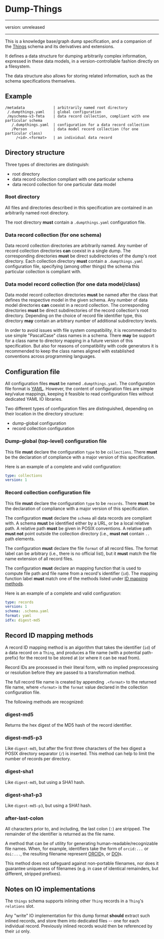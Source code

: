 # Dump-Things

---

version: unreleased

---


This is a knowledge base/graph dump specification, and a companion of the [Things](/s/things) schema and its derivatives and extensions.

It defines a data structure for dumping arbitrarily complex information, expressed in these data models, in a version-controllable fashion directly on a filesystem.

The data structure also allows for storing related information, such as the schema specifications themselves.


## Example

```text
/metadata             | arbitrarily named root directory
 /.dumpthings.yaml    | global configuration
 /myschema-v3-fmta    | data record collection, compliant with one particular schema
   /.dumpthings.yaml  | configuration for a data record collection
   /Person            | data model record collection (for one particular class)
     /<id>.<format>   | an individual data record
```


## Directory structure

Three types of directories are distinguish:

- root directory
- data record collection compliant with one particular schema
- data record collection for one particular data model

### Root directory

All files and directories described in this specification are contained in an arbitrarily named root directory.

The root directory **must** contain a `.dumpthings.yaml` configuration file.

### Data record collection (for one schema)

Data record collection directories are arbitrarily named.
Any number of record collection directories **can** coexist in a single dump.
The corresponding directories **must** be direct subdirectories of the dump's root directory.
Each collection directory **must** contain a `.dumpthings.yaml` configuration file, specifying (among other things) the schema this particular collection is compliant with.

### Data model record collection (for one data model/class)

Data model record collection directories **must** be named after the class that defines the respective model in the given schema.
Any number of data model directories **can** coexist in a record collection.
The corresponding directories **must** be direct subdirectories of the record collection's root directory.
Depending on the choice of record file identifier type, this directory **may** contain an arbitrary number of additional subdirectory levels.

In order to avoid issues with file system compatibility, it is recommended to use simple "PascalCase" class names in a schema.
There **may** be support for a class name to directory mapping in a future version of this specification.
But also for reasons of compatibility with code generators it is recommended to keep the class names aligned with established conventions across programming languages.

## Configuration file

All configuration files **must** be named `.dumpthings.yaml`.
The configuration file format is [YAML](https://yaml.org).
However, the content of configuration files are simple key/value mappings, keeping it feasible to read configuration files without dedicated YAML IO libraries.

Two different types of configuration files are distinguished, depending on their location in the directory structure:

- dump-global configuration
- record collection configuration

### Dump-global (top-level) configuration file

This file **must** declare the configuration `type` to be `collections`.
There **must** be the declaration of compliance with a major version of this specification.

Here is an example of a complete and valid configuration:

```yaml
type: collections
version: 1
```

### Record collection configuration file

This file **must** declare the configuration `type` to be `records`.
There **must** be the declaration of compliance with a major version of this specification.

The configuration **must** declare the `schema` all data records are compliant with.
A schema **must** be identified either by a URL, or be a local relative path.
A relative path **must** be given in POSIX conventions.
A relative path **must not** point outside the collection directory (i.e., **must not** contain `..` path elements.

The configuration **must** declare the file `format` of all record files.
The format label can be arbitrary (i.e., there is no official list), but it **must** match the file name extension of all record files.

The configuration **must** declare an mapping function that is used to compute file path and file name from a record's identifier (`id`).
The mapping function label **must** match one of the methods listed under [ID mapping methods](#record-id-mapping-methods).

Here is an example of a complete and valid configuration:

```yaml
type: records
version: 1
schema: .schema.yaml
format: yaml
idfx: digest-md5
```

## Record ID mapping methods

A record ID mapping method is an algorithm that takes the identifier (`id`) of a data record on a `Thing`, and produces a file name (with a potential path-prefix) for the record to be stored at (or where it can be read from).

Record IDs are processed in their literal form, with no implied preprocessing or resolution before they are passed to a transformation method.

The full record file name is created by appending `.<format>` to the returned file name, where `<format>` is the `format` value declared in the collection configuration file.

The following methods are recognized:

### digest-md5

Returns the hex digest of the MD5 hash of the record identifier.

### digest-md5-p3

Like `digest-md5`, but after the first three characters of the hex digest a POSIX directory separator (`/`) is inserted.
This method can help to limit the number of records per directory.

### digest-sha1

Like `digest-md5`, but using a SHA1 hash.

### digest-sha1-p3

Like `digest-md5-p3`, but using a SHA1 hash.

### after-last-colon

All characters prior to, and including, the last colon (`:`) are stripped.
The remainder of the identifier is returned as the file name.

A method that can be of utility for generating human-readable/recognizable file names.
When, for example, identifiers take the form of `orcid:...` or `doi:...`, the resulting filename represent [ORCID](https://orcid.org)s, or [DOI](https://doi.org)s.

This method does not safeguard against non-portable filenames, nor does it guarantee uniqueness of filenames (e.g. in case of identical remainders, but different, stripped prefixes).

## Notes on IO implementations

The `things` schema supports inlining other `Thing` records in a `Thing`'s `relations` slot.

Any "write" IO implementation for this dump format **should** extract such inlined records, and store them into dedicated files -- one for each individual record.
Previously inlined records would then be referenced by their `id` only.
